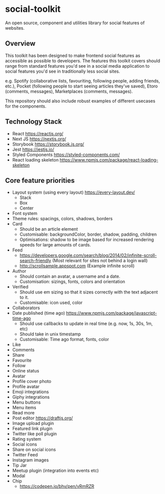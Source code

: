 # social-toolkit
An open source, component and utilities library for social features of websites.

## Overview
This toolkit has been designed to make frontend social features as accessible as possible to developers. The features this toolkit covers should range from standard features you'd see in a social media application to social features you'd see in traditionally less social sites.

e.g. Spotify (collaborative lists, favouriting, following people, adding friends, etc.), Pocket (following people to start seeing articles they've saved), Etoro (comments, messages), Marketplaces (comments, messages).

This repository should also include robust examples of different usecases for the components.

## Technology Stack
- React https://reactjs.org/
- Next JS https://nextjs.org/
- Storybook https://storybook.js.org/
- Jest https://jestjs.io/
- Styled Components https://styled-components.com/
- React loading skeleton https://www.npmjs.com/package/react-loading-skeleton

## Core feature priorities
- Layout system (using every layout) https://every-layout.dev/
  - Stack
  - Box
  - Center
- Font system
- Theme rules: spacings, colors, shadows, borders
- Card
  - Should be an article element
  - Customisable: backgroundColor, border, shadow, padding, children
  - Optimisations: shadow to be image based for increased rendering speeds for large amounts of cards.
- Feed
  - https://developers.google.com/search/blog/2014/02/infinite-scroll-search-friendly (Most relevant for sites not behind a login wall)
  - http://scrollsample.appspot.com (Example infinite scroll)
- Author
  - Should contain an avatar, a username and a date.
  - Customisation: sizings, fonts, colors and orientation
- Verified
  - Should use em sizing so that it sizes correctly with the text adjacent to it.
  - Customisable: icon used, color
- Collaborators
- Date published (time ago) https://www.npmjs.com/package/javascript-time-ago
  - Should use callbacks to update in real time (e.g. now, 1s, 30s, 1m, etc)
  - Should take in unix timestamp
  - Customisable: Time ago format, fonts, color
- Like
- Comments
- Share
- Favourite
- Follow
- Online status
- Avatar
- Profile cover photo
- Profile avatar
- Emoji integrations
- Giphy integrations
- Menu buttons
- Menu items
- Read more
- Post editor https://draftjs.org/
- Image upload plugin
- Featured link plugin
- Twitter like poll plugin
- Rating system
- Social icons
- Share on social icons
- Twitter Feed
- Instagram images
- Tip Jar
- Meetup plugin (integration into events etc)
- Modal
- Chip
  - https://codepen.io/bhv/pen/vRmRZR

